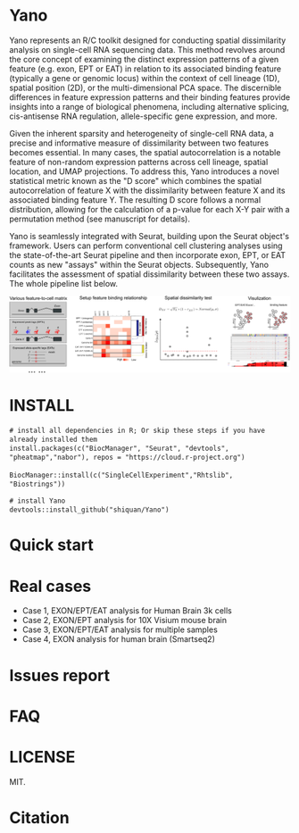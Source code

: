 # Yano
Yano represents an R/C toolkit designed for conducting spatial dissimilarity analysis on single-cell RNA sequencing data. This method revolves around the core concept of examining the distinct expression patterns of a given feature (e.g. exon, EPT or EAT) in relation to its associated binding feature (typically a gene or genomic locus) within the context of cell lineage (1D), spatial position (2D), or the multi-dimensional PCA space. The discernible differences in feature expression patterns and their binding features provide insights into a range of biological phenomena, including alternative splicing, cis-antisense RNA regulation, allele-specific gene expression, and more.

Given the inherent sparsity and heterogeneity of single-cell RNA data, a precise and informative measure of dissimilarity between two features becomes essential. In many cases, the spatial autocorrelation is a notable feature of non-random expression patterns across cell lineage, spatial location, and UMAP projections. To address this, Yano introduces a novel statistical metric known as the "D score" which combines the spatial autocorrelation of feature X with the dissimilarity between feature X and its associated binding feature Y. The resulting D score follows a normal distribution, allowing for the calculation of a p-value for each X-Y pair with a permutation method (see manuscript for details). 

Yano is seamlessly integrated with Seurat, building upon the Seurat object's framework. Users can perform conventional cell clustering analyses using the state-of-the-art Seurat pipeline and then incorporate exon, EPT, or EAT counts as new "assays" within the Seurat objects. Subsequently, Yano facilitates the assessment of spatial dissimilarity between these two assays. The whole pipeline list below.

![pipeline](https://github.com/shiquan/Yano-doc/blob/master/figs/pipeline.png?raw=true)

# INSTALL

```
# install all dependencies in R; Or skip these steps if you have already installed them
install.packages(c("BiocManager", "Seurat", "devtools", "pheatmap","nabor"), repos = "https://cloud.r-project.org")

BiocManager::install(c("SingleCellExperiment","Rhtslib", "Biostrings"))
```

```
# install Yano 
devtools::install_github("shiquan/Yano")
```

# Quick start

# Real cases
* Case 1, EXON/EPT/EAT analysis for Human Brain 3k cells
* Case 2, EXON/EPT analysis for 10X Visium mouse brain
* Case 3, EXON/EPT/EAT analysis for multiple samples
* Case 4, EXON analysis for human brain (Smartseq2)

# Issues report

# FAQ

# LICENSE
MIT.

# Citation
 


